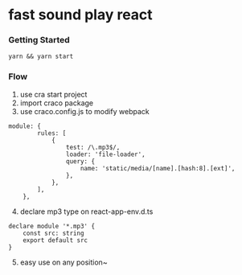 # fast sound play react

### Getting Started
```
yarn && yarn start
```

### Flow

1. use cra start project
2. import craco package
3. use craco.config.js to modify webpack
```
module: {
        rules: [
            {
                test: /\.mp3$/,
                loader: 'file-loader',
                query: {
                    name: 'static/media/[name].[hash:8].[ext]',
                },
            },
        ],
    },
```
4. declare mp3 type on react-app-env.d.ts 
```
declare module '*.mp3' {
    const src: string
    export default src
}

```

5. easy use on any position~
